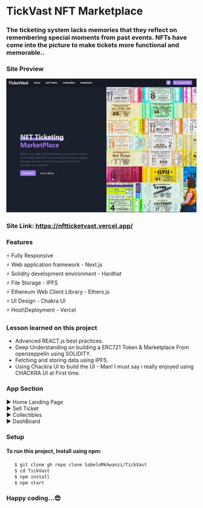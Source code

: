 # TickVast NFT Marketplace 

### The ticketing system lacks memories that they reflect on remembering special moments from past events. NFTs have come into the picture to make tickets more functional and memorable..

### Site Preview
![Cryptoverse](https://github.com/SabeloMkhwanzi/TicketVast/blob/main/nft-ticketing-marketplace-Landing%20Page1.jpg)

### Site Link: https://nftticketvast.vercel.app/

### Features
 :zap: Fully Responsive\
 :zap: Web application framework - Next.js\
 :zap: Solidity development environment - Hardhat\
 :zap: File Storage - IPFS\
 :zap: Ethereum Web Client Library - Ethers.js\
 :zap: UI Design - Chakra UI\
 :zap: Host\Deployment - Vercel
 

### Lesson learned on this project
* Advanced REACT.js best practices.
* Deep Understanding on building a ERC721 Token & Marketplace From openzeppelin using SOLIDITY.
* Fetching and storing data using IPFS.
* Using Chackra Ui to build the UI - Man! I must say i really enjoyed using CHACKRA UI at First time.  

### App Section
:arrow_forward: Home Landing Page\
:arrow_forward: Sell Ticket\
:arrow_forward: Collectibles\
:arrow_forward: DashBoard

### Setup 
#### To run this project, Install using npm:

```
   $ git clone gh repo clone SabeloMkhwanzi/TickVast
   $ cd TickVast
   $ npm install
   $ npm start
   ```
### Happy coding...:sunglasses:
